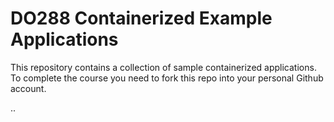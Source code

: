 # DO288 Containerized Example Applications

This repository contains a collection of sample containerized applications.  To complete the course you need to fork this repo into your personal Github account.

..
